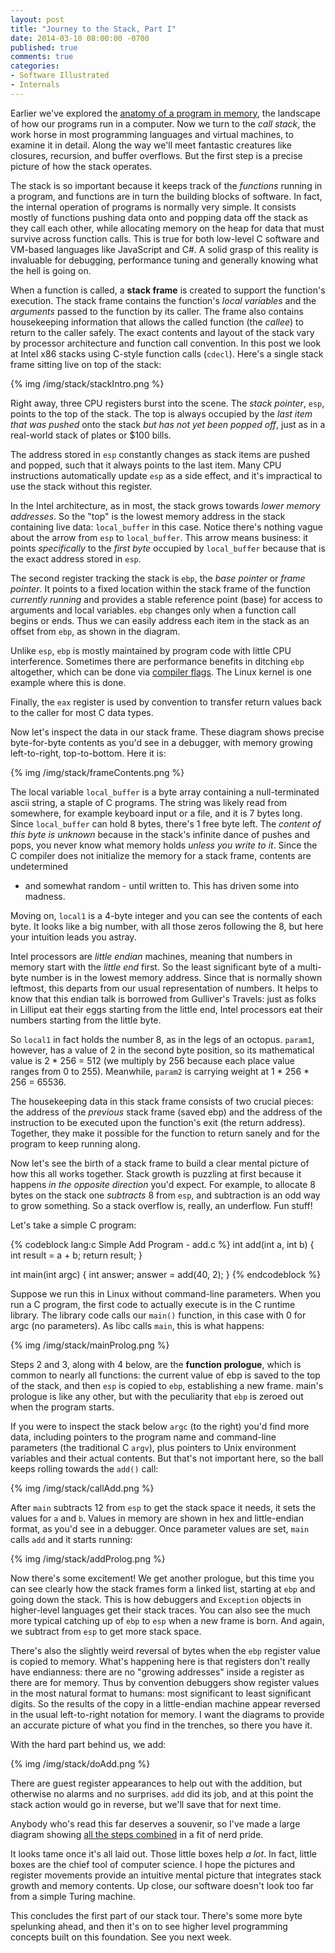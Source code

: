 ```yaml
---
layout: post
title: "Journey to the Stack, Part I"
date: 2014-03-10 08:00:00 -0700
published: true
comments: true
categories: 
- Software Illustrated
- Internals
---
```

Earlier we've explored the [anatomy of a program in memory][anatomy], the
landscape of how our programs run in a computer. Now we turn to the *call
stack*, the work horse in most programming languages and virtual machines, to
examine it in detail. Along the way we'll meet fantastic creatures like
closures, recursion, and buffer overflows. But the first step is a precise
picture of how the stack operates.

The stack is so important because it keeps track of the *functions* running in
a program, and functions are in turn the building blocks of software.  In fact,
the internal operation of programs is normally very simple. It consists mostly
of functions pushing data onto and popping data off the stack as they call each
other, while allocating memory on the heap for data that must survive across
function calls. This is true for both low-level C software and VM-based
languages like JavaScript and C#. A solid grasp of this reality is invaluable
for debugging, performance tuning and generally knowing what the hell is going
on.

When a function is called, a **stack frame** is created to support the function's
execution. The stack frame contains the function's *local variables* and the
*arguments* passed to the function by its caller. The frame also contains
housekeeping information that allows the called function (the *callee*) to
return to the caller safely.  The exact contents and layout of the stack vary by
processor architecture and function call convention. In this post we look at
Intel x86 stacks using C-style function calls (`cdecl`). Here's a single stack
frame sitting live on top of the stack:

{% img /img/stack/stackIntro.png %}

Right away, three CPU registers burst into the scene. The *stack pointer*,
`esp`, points to the top of the stack. The top is always occupied by the *last
item that was pushed* onto the stack *but has not yet been popped off*, just as
in a real-world stack of plates or $100 bills.

The address stored in `esp` constantly changes as stack items are pushed and
popped, such that it always points to the last item. Many CPU instructions
automatically update `esp` as a side effect, and it's impractical to use the
stack without this register.

In the Intel architecture, as in most, the stack grows towards *lower memory
addresses*. So the "top" is the lowest memory address in the stack containing
live data: `local_buffer` in this case.  Notice there's nothing vague about the
arrow from `esp` to `local_buffer`.  This arrow means business: it points
*specifically* to the *first byte* occupied by `local_buffer` because that is
the exact address stored in `esp`.

The second register tracking the stack is `ebp`, the *base pointer* or *frame
pointer*. It points to a fixed location within the stack frame of the function
*currently running* and provides a stable reference point (base) for access to
arguments and local variables. `ebp` changes only when a function call begins or
ends. Thus we can easily address each item in the stack as an offset from `ebp`,
as shown in the diagram.

Unlike `esp`, `ebp` is mostly maintained by program code with little CPU
interference. Sometimes there are performance benefits in ditching `ebp`
altogether, which can be done via [compiler flags](http://stackoverflow.com/questions/14666665/trying-to-understand-gcc-option-fomit-frame-pointer).
The Linux kernel is one example where this is done.

Finally, the `eax` register is used by convention to transfer return values back
to the caller for most C data types.

Now let's inspect the data in our stack frame. These diagram shows precise
byte-for-byte contents as you'd see in a debugger, with memory growing
left-to-right, top-to-bottom. Here it is:

{% img /img/stack/frameContents.png %}

The local variable `local_buffer` is a byte array containing a null-terminated
ascii string, a staple of C programs. The string was likely read from somewhere,
for example keyboard input or a file, and it is 7 bytes long. Since
`local_buffer` can hold 8 bytes, there's 1 free byte left. The *content of this
byte is unknown* because in the stack's infinite dance of pushes and pops, you
never know what memory holds *unless you write to it*.  Since the C compiler
does not initialize the memory for a stack frame, contents are undetermined
- and somewhat random - until written to. This has driven some into madness.

Moving on, `local1` is a 4-byte integer and you can see the contents of each
byte.  It looks like a big number, with all those zeros following the 8, but
here your intuition leads you astray.

Intel processors are *little endian* machines, meaning that numbers in memory
start with the *little end* first. So the least significant byte of a multi-byte
number is in the lowest memory address. Since that is normally shown leftmost,
this departs from our usual representation of numbers. It helps to know that
this endian talk is borrowed from Gulliver's Travels: just as folks in Lilliput
eat their eggs starting from the little end, Intel processors eat their numbers
starting from the little byte.

So `local1` in fact holds the number 8, as in the legs of an octopus.  `param1`,
however, has a value of 2 in the second byte position, so its mathematical value
is 2 * 256 = 512 (we multiply by 256 because each place value ranges from 0 to
255). Meanwhile, `param2` is carrying weight at 1 * 256 * 256 = 65536.

The housekeeping data in this stack frame consists of two crucial pieces: the
address of the *previous* stack frame (saved ebp) and the address of the
instruction to be executed upon the function's exit (the return address).
Together, they make it possible for the function to return sanely and for the
program to keep running along.

Now let's see the birth of a stack frame to build a clear mental picture of how
this all works together. Stack growth is puzzling at first because it happens
*in the opposite direction* you'd expect. For example, to allocate 8 bytes on
the stack one *subtracts* 8 from `esp`, and subtraction is an odd way to grow
something. So a stack overflow is, really, an underflow. Fun stuff!

Let's take a simple C program:

{% codeblock lang:c Simple Add Program - add.c %}
int add(int a, int b)
{
	int result = a + b;
	return result;
}

int main(int argc)
{
	int answer;
	answer = add(40, 2);
}
{% endcodeblock %}

Suppose we run this in Linux without command-line parameters.  When you run
a C program, the first code to actually execute is in the C runtime library. The
library code calls our `main()` function, in this case with 0 for argc (no
parameters). As libc calls `main`, this is what happens:

{% img /img/stack/mainProlog.png %}

Steps 2 and 3, along with 4 below, are the **function prologue**, which is
common to nearly all functions: the current value of ebp is saved to the top of
the stack, and then `esp` is copied to `ebp`, establishing a new frame. main's
prologue is like any other, but with the peculiarity that `ebp` is zeroed out
when the program starts.

If you were to inspect the stack below `argc` (to the right) you'd find more
data, including pointers to the program name and command-line parameters (the
traditional C `argv`), plus pointers to Unix environment variables and their
actual contents. But that's not important here, so the ball keeps rolling
towards the `add()` call:

{% img /img/stack/callAdd.png %}

After `main` subtracts 12 from `esp` to get the stack space it needs, it sets
the values for `a` and `b`. Values in memory are shown in hex and little-endian
format, as you'd see in a debugger. Once parameter values are set, `main` calls
`add` and it starts running:

{% img /img/stack/addProlog.png %}

Now there's some excitement! We get another prologue, but this time you can see
clearly how the stack frames form a linked list, starting at `ebp` and going
down the stack. This is how debuggers and `Exception` objects in higher-level
languages get their stack traces.  You can also see the much more typical
catching up of `ebp` to `esp` when a new frame is born. And again, we subtract
from `esp` to get more stack space.

There's also the slightly weird reversal of bytes when the `ebp` register value
is copied to memory. What's happening here is that registers don't really have
endianness: there are no "growing addresses" inside a register as there are for
memory. Thus by convention debuggers show register values in the most natural
format to humans: most significant to least significant digits. So the results
of the copy in a little-endian machine appear reversed in the usual
left-to-right notation for memory. I want the diagrams to provide an accurate
picture of what you find in the trenches, so there you have it.

With the hard part behind us, we add:

{% img /img/stack/doAdd.png %}

There are guest register appearances to help out with the addition, but
otherwise no alarms and no surprises. `add` did its job, and at this point the
stack action would go in reverse, but we'll save that for next time.

Anybody who's read this far deserves a souvenir, so I've made a large diagram
showing [all the steps combined](/img/stack/fullSequence.png) in a fit of
nerd pride.

It looks tame once it's all laid out. Those little boxes help *a lot*. In fact,
little boxes are the chief tool of computer science. I hope the pictures and
register movements provide an intuitive mental picture that integrates stack
growth and memory contents. Up close, our software doesn't look too far from
a simple Turing machine. 

This concludes the first part of our stack tour. There's some more byte
spelunking ahead, and then it's on to see higher level programming concepts
built on this foundation. See you next week.

[anatomy]: /post/anatomy-of-a-program-in-memory "Anatomy of a Program in Memory"
